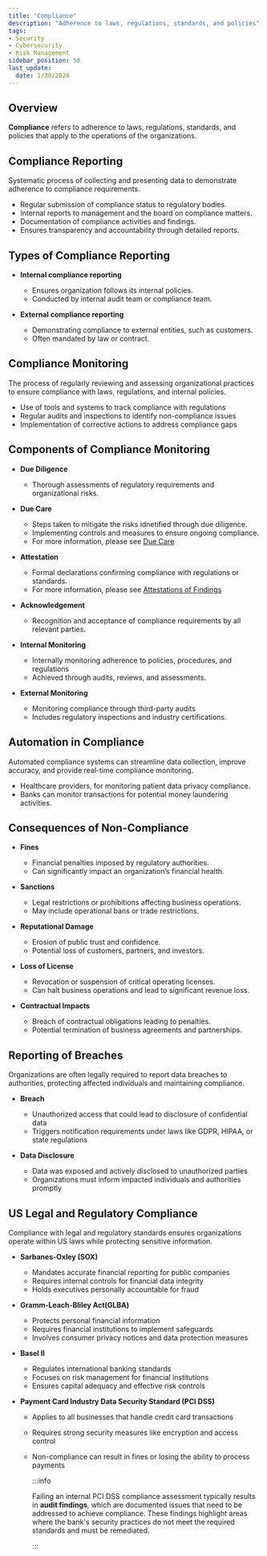 ```yaml
---
title: "Compliance"
description: "Adherence to laws, regulations, standards, and policies"
tags: 
- Security
- Cybersecurity
- Risk Management
sidebar_position: 50
last_update:
  date: 1/30/2024
---
```




## Overview 

**Compliance** refers to adherence to laws, regulations, standards, and policies that apply to the operations of the organizations.

## Compliance Reporting

Systematic process of collecting and presenting data to demonstrate adherence to compliance requirements. 

- Regular submission of compliance status to regulatory bodies.
- Internal reports to management and the board on compliance matters.
- Documentation of compliance activities and findings.
- Ensures transparency and accountability through detailed reports.

## Types of Compliance Reporting

- **Internal compliance reporting**
  - Ensures organization follows its internal policies. 
  - Conducted by internal audit team or compliance team.

- **External compliance reporting**
  - Demonstrating compliance to external entities, such as customers.
  - Often mandated by law or contract.

## Compliance Monitoring

The process of regularly reviewing and assessing organizational practices to ensure compliance with laws, regulations, and internal policies.

- Use of tools and systems to track compliance with regulations
- Regular audits and inspections to identify non-compliance issues
- Implementation of corrective actions to address compliance gaps

## Components of Compliance Monitoring

- **Due Diligence**
  - Thorough assessments of regulatory requirements and organizational risks.

- **Due Care**
  - Steps taken to mitigate the risks idnetified through due diligence. 
  - Implementing controls and measures to ensure ongoing compliance.
  - For more information, please see [Due Care](/docs/007-Cybersecurity/006-Identity-and-Access-Management/005-IAM-Concepts.md#due-care)

- **Attestation**
  - Formal declarations confirming compliance with regulations or standards.
  - For more information, please see [Attestations of Findings](/docs/007-Cybersecurity/008-Assessment-and-Testing/068-Attestation-of-Findings.md)

- **Acknowledgement**
  - Recognition and acceptance of compliance requirements by all relevant parties.

- **Internal Monitoring**
  - Internally monitoring adherence to policies, procedures, and regulations 
  - Achieved through audits, reviews, and assessments.

- **External Monitoring**
  - Monitoring compliance through third-party audits
  - Includes regulatory inspections and industry certifications.

## Automation in Compliance 

Automated compliance systems can streamline data collection, improve accuracy, and provide real-time compliance monitoring.

- Healthcare providers, for monitoring patient data privacy compliance.
- Banks can monitor transactions for potential money laundering activities.

## Consequences of Non-Compliance

- **Fines**
  - Financial penalties imposed by regulatory authorities.
  - Can significantly impact an organization’s financial health. 

- **Sanctions**
  - Legal restrictions or prohibitions affecting business operations.
  - May include operational bans or trade restrictions.

- **Reputational Damage**
  - Erosion of public trust and confidence.
  - Potential loss of customers, partners, and investors.

- **Loss of License**
  - Revocation or suspension of critical operating licenses.
  - Can halt business operations and lead to significant revenue loss.

- **Contractual Impacts**
  - Breach of contractual obligations leading to penalties.
  - Potential termination of business agreements and partnerships.



## Reporting of Breaches 

Organizations are often legally required to report data breaches to authorities, protecting affected individuals and maintaining compliance.

- **Breach**
  - Unauthorized access that could lead to disclosure of confidential data
  - Triggers notification requirements under laws like GDPR, HIPAA, or state regulations

- **Data Disclosure**
  - Data was exposed and actively disclosed to unauthorized parties
  - Organizations must inform impacted individuals and authorities promptly


## US Legal and Regulatory Compliance

Compliance with legal and regulatory standards ensures organizations operate within US laws while protecting sensitive information.

- **Sarbanes-Oxley (SOX)**
  - Mandates accurate financial reporting for public companies
  - Requires internal controls for financial data integrity
  - Holds executives personally accountable for fraud

- **Gramm-Leach-Bliley Act(GLBA)**
  - Protects personal financial information
  - Requires financial institutions to implement safeguards
  - Involves consumer privacy notices and data protection measures

- **Basel II**
  - Regulates international banking standards
  - Focuses on risk management for financial institutions
  - Ensures capital adequacy and effective risk controls

- **Payment Card Industry Data Security Standard (PCI DSS)** 

  - Applies to all businesses that handle credit card transactions
  - Requires strong security measures like encryption and access control
  - Non-compliance can result in fines or losing the ability to process payments

    :::info 

    Failing an internal PCI DSS compliance assessment typically results in **audit findings**, which are documented issues that need to be addressed to achieve compliance. These findings highlight areas where the bank's security practices do not meet the required standards and must be remediated.

    :::



